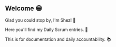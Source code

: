 ## Welcome :grin:

Glad you could stop by, I'm Shez! :wave:

Here you'll find my Daily Scrum entries. :notebook:

This is for documentation and daily accountability. :books: